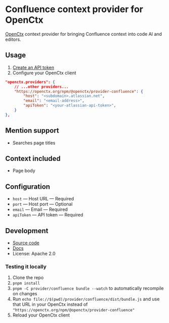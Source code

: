 # Confluence context provider for OpenCtx

[OpenCtx](https://openctx.org) context provider for bringing Confluence context into code AI and editors.

## Usage

1. [Create an API token](https://id.atlassian.com/manage-profile/security/api-tokens)
2. Configure your OpenCtx client

```json
"openctx.providers": {
    // ...other providers...
    "https://openctx.org/npm/@openctx/provider-confluence": {
        "host": "<subdomain>.atlassian.net",
        "email": "<email-address>",
        "apiToken": "<your-atlassian-api-token>",
    }
},
```

## Mention support

- Searches page titles

## Context included

- Page body

## Configuration

- `host` — Host URL — Required
- `port` — Host port — Optional
- `email` — Email — Required
- `apiToken` — API token — Required

## Development

- [Source code](https://sourcegraph.com/github.com/sourcegraph/openctx/-/tree/provider/confluence)
- [Docs](https://openctx.org/docs/providers/confluence)
- License: Apache 2.0

### Testing it locally

1. Clone the repo
1. `pnpm install`
1. `pnpm -C provider/confluence bundle --watch` to automatically recompile on changes
1. Run `echo file://$(pwd)/provider/confluence/dist/bundle.js` and use that URL in your OpenCtx instead of `"https://openctx.org/npm/@openctx/provider-confluence"`
1. Reload your OpenCtx client